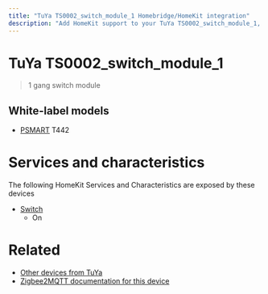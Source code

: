 ```yaml
---
title: "TuYa TS0002_switch_module_1 Homebridge/HomeKit integration"
description: "Add HomeKit support to your TuYa TS0002_switch_module_1, using Homebridge, Zigbee2MQTT and homebridge-z2m."
---
```

<!---
This file has been GENERATED using src/docgen/docgen.ts
DO NOT EDIT THIS FILE MANUALLY!
-->
# TuYa TS0002_switch_module_1
> 1 gang switch module


## White-label models
* [PSMART](../index.md#psmart) T442

# Services and characteristics
The following HomeKit Services and Characteristics are exposed by
these devices

* [Switch](../../switch.md)
  * On


# Related
* [Other devices from TuYa](../index.md#tuya)
* [Zigbee2MQTT documentation for this device](https://www.zigbee2mqtt.io/devices/TS0002_switch_module_1.html)